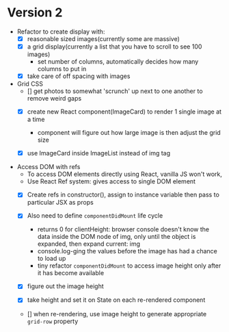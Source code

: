 # Version 2
- Refactor to create display with:
  - [x] reasonable sized images(currently some are massive)
  - [x] a grid display(currently a list that you have to scroll to see 100 images)
    - set number of columns, automatically decides how many columns to put in
  - [x] take care of off spacing with images

- Grid CSS
  - [] get photos to somewhat 'scrunch' up next to one another to remove weird gaps
  - [x] create new React component(ImageCard) to render 1 single image at a time
    - component will figure out how large image is then adjust the grid size

  - [x] use ImageCard inside ImageList instead of img tag

- Access DOM with refs
  - To access DOM elements directly using React, vanilla JS won't work,
  - Use React Ref system: gives access to single DOM element
  - [x] Create refs in constructor(), assign to instance variable then pass to particular JSX as props
  - [x] Also need to define `componentDidMount` life cycle
    - returns 0 for clientHeight: browser console doesn't know the data inside the DOM node of img, only until the object is expanded, then expand current: img
    - console.log-ging the values before the image has had a chance to load up
    - tiny refactor `componentDidMount` to access image height only after it has become available

  - [x] figure out the image height
  - [x] take height and set it on State on each re-rendered component
  - [] when re-rendering, use image height to generate appropriate `grid-row` property
